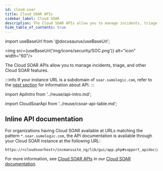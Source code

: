 ```yaml
---
id: cloud-soar
title: Cloud SOAR APIs
sidebar_label: Cloud SOAR
description: The Cloud SOAR APIs allow you to manage incidents, triage, and other Cloud SOAR features.
hide_table_of_contents: true
---
```


import useBaseUrl from '@docusaurus/useBaseUrl';

<img src={useBaseUrl('img/icons/security/SOC.png')} alt="icon" width="60"/>

The Cloud SOAR APIs allow you to manage incidents, triage, and other Cloud SOAR features.

:::info
If your instance URL is a subdomain of `soar.sumologic.com`, refer to the [next section](#inline-api-documentation) for information about API.
:::

import ApiIntro from '../reuse/api-intro.md';

<ApiIntro/>

import CloudSoarApi from '../reuse/csoar-api-table.md';

<CloudSoarApi/>

## Inline API documentation

For organizations having Cloud SOAR available at URLs matching the pattern `*.soar.sumologic.com`, 
the API documentation is available through your Cloud SOAR instance at the following URL:

```
https://<cloudsoarhost>/incmansuite_ng/lib/gui/app.php#support_apidoc|api_documentation_v3
```

For more information, see [Cloud SOAR APIs](/docs/cloud-soar/cloud-soar-apis/) in
our [Cloud SOAR documentation](/docs/cloud-soar/).
